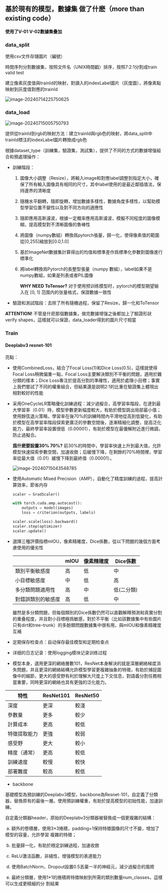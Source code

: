 ## 基於現有的模型，數據集 做了什麽（more than existing code）

**使用了V-01 V-02數據集叠加**

### data_split

使用csv文件存儲圖片（編號）

時間序列分割數據集，按照文件名（UNIX時間戳）排序，按照7:2:1分割成train valid test

建立像素灰度值與trainId的映射，對讀入的indexLabel圖片（灰度圖），將像素點映射到灰度值對應的trainId

![image-20240714225750625](https://gcore.jsdelivr.net/gh/stellariumImpl/CDN/pic/image-20240714225750625.png)

### data_load

![image-20240715005750793](https://gcore.jsdelivr.net/gh/stellariumImpl/CDN/pic/image-20240715005750793.png)

提供從trainId到rgb的映射方法：建立trainId與rgb色的映射，將data_split中trainId標注的indexLabel圖片轉換成rgb色

根據dataset_type（訓練集，驗證集，測試集），提供了不同的方式的數據增强組合和預處理操作：

- 訓練階段：

  1. 圖像大小調整（Resize），將輸入image和對應label調整到指定大小，確保了所有輸入圖像具有相同的尺寸，其中label使用的是最近鄰插值法，保持邊界的清晰度

  2. 隨機水平翻轉，隨即旋轉，增加數據多樣性，數據角度多樣性，以幫助模型學習位置不變性以及對不同方向的適應性

  3. 隨即應用高斯濾波，根據一定概率應用高斯濾波，模擬不同程度的圖像模糊，提高模型對不清晰圖像的魯棒性

  4. 將圖像（numpy數組）轉換爲pytorch張量，歸一化，使得像素值的範圍從[0,255]縮放到[0.0,1.0]

  5. 基於ImageNet數據集計算得出的均值和標準差作爲標準化參數對圖像進行標準化

  6. 將label轉換爲Pytorch的長整型張量（numpy 數組），label如果不是numpy數組，如果是列表或者PIL圖像

     **WHY NEED ToTensor?** 对于使用预训练模型时，pytorch的模型期望输入在 [0, 1] 范围内的张量格式，保證數據一致性

- 驗證和測試階段：去除了所有隨機過程，保留了Resize，歸一化和ToTensor

**ATTENTION!** 不管是什麽那個數據集，做完數據增强之後都加上了驗證形狀verify shapes，這樣就可以保證，data_loader得到的圖片尺寸相當

### Train

#### Deeplabv3 resnet-101

亮點：

- 使用CombinedLoss，結合了Focal Loss(1)和Dice Loss(0.5)，這樣就使得Focal Loss稍微偏重一點，Focal Loss主要解決類別不平衡的問題，適用於難分類的樣本；Dice Loss專注於提高分割的準確性，適用於處理小目標；事實上我們嘗試了不同的權重組合，但結果還是説明2:1的比重在驗證集上體現出相對較好的性能

- 采用OneCycleLR策略優化訓練過程：減少過擬合，高學習率階段，在達到最大學習率（0.01）時，模型參數更新幅度較大，有助於模型跳出局部最小值；使用餘弦退火策略，學習率在後70%的訓練時間內平滑地從高到低變化，有助於模型在高學習率階段探索更廣泛的參數空間後，逐漸精細化調整，提高泛化能力，最終學習率設置很低（0.00001），有助於模型在最優解附近進行微調，防止過擬合。

  **爲什麽要設置30% 70%?**  前30%的時間中，學習率快速上升到最大值，允許模型快速探索參數空間，加速收斂；后緩慢下降，在剩餘的70%時間裡，學習率從最大值（0.01）緩慢下降到最終值（0.00001）。

  ![image-20240715043548785](https://gcore.jsdelivr.net/gh/stellariumImpl/CDN/pic/image-20240715043548785.png)

- 使用Automatic Mixed Precision（AMP），自動化了精度訓練的過程，提高計算效率，節省内存

  ```python
  scaler = GradScaler()
  
  with torch.cuda.amp.autocast():
      outputs = model(images)
      loss = criterion(outputs, labels)
  
  scaler.scale(loss).backward()
  scaler.step(optimizer)
  scaler.update()
  ```

- 選擇三種評價指標mIOU，像素精確度，Dice係數，從以下問題的幾個方面考慮使用的優劣性

  |                    | mIOU | 像素精確度 | Dice係數   |
  | ------------------ | ---- | ---------- | ---------- |
  | 類別平衡敏感度     | 高   | 低         | 中         |
  | 小目標敏感度       | 中   | 低         | 高         |
  | 多分類問題適用性   | 高   | 中         | 低(二分類) |
  | 對錯誤類別的敏感度 | 高   | 低         | 中         |

  雖然是多分類問題，但每個類別的Dice係數仍然可以直觀解釋預測和真實分割的重叠程度，并且對小目標極爲敏感，對於不平衡（比如該數據集中有些圖片只有dirt和tree-trunk）的多酚類問題數據集中很有用，與mIOU和像素精確度互補

- 定期保存检查点：自动保存最佳模型和定期检查点

- 详细的日志记录：使用logging模块记录训练过程

- 模型本身，選用更深的網絡層數101，ResNet本身解決的就是深層網絡梯度消失問題，并且更深的網絡結構允許模型學習更複雜抽象的特徵，有助於捕捉圖像中的細節，更大的感受野有利於理解大尺度上下文信息，對語義分割任務相當重要，同時更深的網絡也具有更強的泛化能力。

| 特性         | ResNet101 | ResNet50 |
| ------------ | --------- | -------- |
| 深度         | 更深      | 較淺     |
| 參數量       | 更多      | 較少     |
| 計算成本     | 更高      | 較低     |
| 特徵提取能力 | 更強      | 較弱     |
| 感受野       | 更大      | 較小     |
| 精度（通常） | 更高      | 較低     |
| 訓練速度     | 較慢      | 較快     |
| 部署難度     | 較高      | 較低     |

- backbone

基礎模型為預訓練的Deeplabv3模型，backbone為Resnet-101，自定義了分類器，替換原有的最後一層。使用預訓練權重，有助於提高模型的初始性能，加速訓練。

​	自定義分類器header，原始的Deeplabv3分類器被替換成一個更複雜的結構：

​	a. 額外的卷積層，使用3*3捲積，padding=1保持特徵圖像的尺寸不變，增加了模型的容量，允許學習		複雜的特徵；

​	b. 批量歸一化，有助於穩定訓練過程，加速收斂

​	c. ReLU激活函數，非綫性，增强模型的表達能力

​	d. 使用BatchNorm，Dropout設置0.5丟棄一半的神經元，減少過擬合的風險

​	e. 最終分類層，使用1*1的捲積將特徵映射到所需的類別數量num_classes，這樣可以生成更精細的分		割結果







​	

